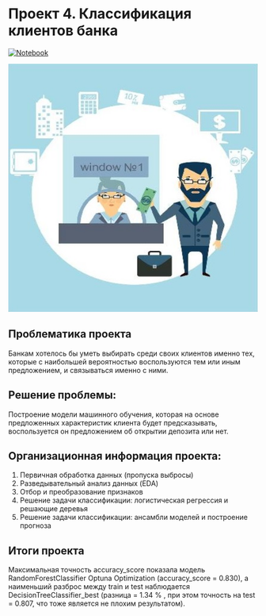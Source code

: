 # Проект 4.  Классификация клиентов банка

[![Notebook](https://img.shields.io/badge/Jupyter-Notebook-F37626?style=for-the-badge&logo=jupyter&logoColor=white)](https://github.com/xndrf/Data_Science_Project/blob/master/4.%20Bank_deposit/Project_4.ipynb)

<center> <img src=https://github.com/xndrf/Data_Science_Project/blob/master/4.%20Bank_deposit/png/readpi.jpg width=800 height=500></center>





## Проблематика проекта

Банкам хотелось бы уметь выбирать среди своих клиентов именно тех, которые с наибольшей вероятностью воспользуются тем или иным предложением, и связываться именно с ними.

## Решение проблемы:

Построение модели машинного обучения, которая на основе предложенных характеристик клиента будет предсказывать, воспользуется он предложением об открытии депозита или нет.

## Организационная информация проекта:

1. Первичная обработка данных (пропуска выбросы)
2. Разведывательный анализ данных (EDA)
3. Отбор и преобразование признаков
4. Решение задачи классификации: логистическая регрессия и решающие деревья
5. Решение задачи классификации: ансамбли моделей и построение прогноза

## Итоги проекта

Максимальная точность accuracy_score показала модель RandomForestClassifier Optuna Optimization (accuracy_score = 0.830), а наименьший разброс между train и test наблюдается DecisionTreeClassifier_best (разница = 1.34 % , при этом точность на test = 0.807, что тоже является не плохим результатом).